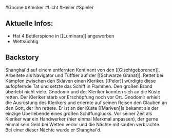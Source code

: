 #Gnome #Kleriker #Licht #Heiler #Spieler 
## Aktuelle Infos:
* Hat 4 Bettlerspione in [[Luminara]] angeworben
* Wettsüchtig
## Backstory
Shanghai'd auf einem entfernten Kontinent von den [[Gischtgeborenen]]. Arbeitete als Navigator und Tüfftler auf der [[Schwarze Granat]]. Rettet bei Kämpfen zwischen den Sklaven einen Kleriker. [[Pelor]] würdigte diese aufopfernde Tat und setzte das Schiff in Flammen. Den großen Brand überlebt nicht viele. Gnodomir und der Kleriker konnten sich an die Küste retten. Der Kleriker starb vor Erschöpfung noch vor Ort. Gnodomir erhielt die Ausrüstung des Klerikers und erlernte auf seinen Reisen den Glauben an den Gott, der ihn rettete. Er ist an der Küste [[Mariven]]s bekannt als der einzige Überlebende eines großen Schiffunglücks.
Vor seiner Zeit als Kleriker war ein Handwerker (hier einmal Merkmal anpassen), der gerne einmal sein Geld bei Wetten verlor und die Nächte mit saufen verbrachte. Bei einer dieser Nächte wurde er Shanghai'd.